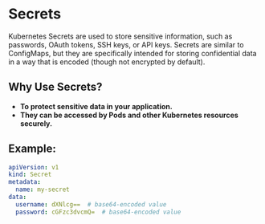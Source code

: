 # Secrets

Kubernetes Secrets are used to store sensitive information, such as passwords, OAuth tokens, SSH keys, or API keys. Secrets are similar to ConfigMaps, but they are specifically intended for storing confidential data in a way that is encoded (though not encrypted by default).

## Why Use Secrets?
- **To protect sensitive data in your application.**
- **They can be accessed by Pods and other Kubernetes resources securely.**

## Example:
```yaml
apiVersion: v1
kind: Secret
metadata:
  name: my-secret
data:
  username: dXNlcg==  # base64-encoded value
  password: cGFzc3dvcmQ=  # base64-encoded value
